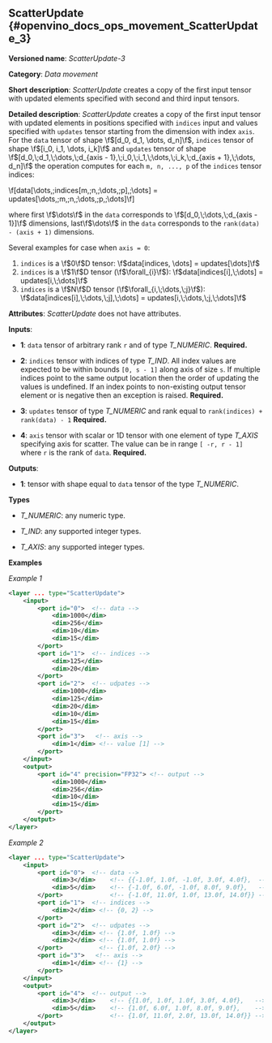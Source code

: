 ## ScatterUpdate <a name="ScatterUpdate"></a> {#openvino_docs_ops_movement_ScatterUpdate_3}

**Versioned name**: *ScatterUpdate-3*

**Category**: *Data movement*

**Short description**: *ScatterUpdate* creates a copy of the first input tensor with updated elements specified with second and third input tensors.

**Detailed description**: *ScatterUpdate* creates a copy of the first input tensor with updated elements in positions specified with `indices` input
and values specified with `updates` tensor starting from the dimension with index `axis`. For the `data` tensor of shape \f$[d_0, d_1, \dots, d_n]\f$,
`indices` tensor of shape \f$[i_0, i_1, \dots, i_k]\f$ and `updates` tensor of shape
\f$[d_0,\;d_1,\;\dots,\;d_{axis - 1},\;i_0,\;i_1,\;\dots,\;i_k,\;d_{axis + 1},\;\dots, d_n]\f$ the operation computes
for each `m, n, ..., p` of the `indices` tensor indices:


\f[data[\dots,\;indices[m,\;n,\;\dots,\;p],\;\dots] = updates[\dots,\;m,\;n,\;\dots,\;p,\;\dots]\f]

where first \f$\dots\f$ in the `data` corresponds to \f$[d_0,\;\dots,\;d_{axis - 1}]\f$ dimensions, last\f$\dots\f$ in the `data` corresponds to the
`rank(data) - (axis + 1)` dimensions.

Several examples for case when `axis = 0`:
1. `indices` is a \f$0\f$D tensor: \f$data[indices, \dots] = updates[\dots]\f$
2. `indices` is a \f$1\f$D tensor (\f$\forall_{i}\f$): \f$data[indices[i],\;\dots] = updates[i,\;\dots]\f$
3. `indices` is a \f$N\f$D tensor (\f$\forall_{i,\;\dots,\;j}\f$): \f$data[indices[i],\;\dots,\;j],\;\dots] = updates[i,\;\dots,\;j,\;\dots]\f$

**Attributes**: *ScatterUpdate* does not have attributes.

**Inputs**:

*   **1**: `data` tensor of arbitrary rank `r` and of type *T_NUMERIC*. **Required.**

*   **2**: `indices` tensor with indices of type *T_IND*.
All index values are expected to be within bounds `[0, s - 1]` along axis of size `s`. If multiple indices point to the
same output location then the order of updating the values is undefined. If an index points to non-existing output
tensor element or is negative then an exception is raised. **Required.**

*   **3**: `updates` tensor of type *T_NUMERIC* and rank equal to `rank(indices) + rank(data) - 1` **Required.**

*   **4**: `axis` tensor with scalar or 1D tensor with one element of type *T_AXIS* specifying axis for scatter.
The value can be in range `[ -r, r - 1]` where `r` is the rank of `data`. **Required.**

**Outputs**:

*   **1**: tensor with shape equal to `data` tensor of the type *T_NUMERIC*.

**Types**

* *T_NUMERIC*: any numeric type.

* *T_IND*: any supported integer types.

* *T_AXIS*: any supported integer types.

**Examples**

*Example 1*

```xml
<layer ... type="ScatterUpdate">
    <input>
        <port id="0">  <!-- data -->
            <dim>1000</dim>
            <dim>256</dim>
            <dim>10</dim>
            <dim>15</dim>
        </port>
        <port id="1">  <!-- indices -->
            <dim>125</dim>
            <dim>20</dim>
        </port>
        <port id="2">  <!-- udpates -->
            <dim>1000</dim>
            <dim>125</dim>
            <dim>20</dim>
            <dim>10</dim>
            <dim>15</dim>
        </port>
        <port id="3">   <!-- axis -->
            <dim>1</dim> <!-- value [1] -->
        </port>
    </input>
    <output>
        <port id="4" precision="FP32"> <!-- output -->
            <dim>1000</dim>
            <dim>256</dim>
            <dim>10</dim>
            <dim>15</dim>
        </port>
    </output>
</layer>
```

*Example 2*

```xml
<layer ... type="ScatterUpdate">
    <input>
        <port id="0">  <!-- data -->
            <dim>3</dim>    <!-- {{-1.0f, 1.0f, -1.0f, 3.0f, 4.0f},  -->
            <dim>5</dim>    <!-- {-1.0f, 6.0f, -1.0f, 8.0f, 9.0f},   -->
        </port>             <!-- {-1.0f, 11.0f, 1.0f, 13.0f, 14.0f}} -->
        <port id="1">  <!-- indices -->
            <dim>2</dim> <!-- {0, 2} -->
        </port>
        <port id="2">  <!-- udpates -->
            <dim>3</dim> <!-- {1.0f, 1.0f} -->
            <dim>2</dim> <!-- {1.0f, 1.0f} -->
        </port>          <!-- {1.0f, 2.0f} -->
        <port id="3">   <!-- axis -->
            <dim>1</dim> <!-- {1} -->
        </port>
    </input>
    <output>
        <port id="4">  <!-- output -->
            <dim>3</dim>    <!-- {{1.0f, 1.0f, 1.0f, 3.0f, 4.0f},   -->
            <dim>5</dim>    <!-- {1.0f, 6.0f, 1.0f, 8.0f, 9.0f},    -->
        </port>             <!-- {1.0f, 11.0f, 2.0f, 13.0f, 14.0f}} -->
    </output>
</layer>
```